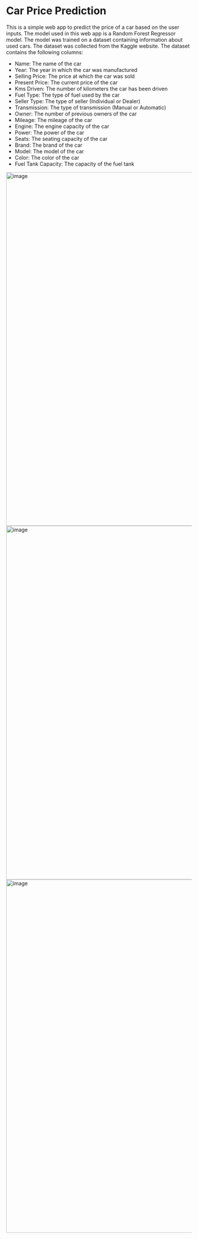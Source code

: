# Car Price Prediction

This is a simple web app to predict the price of a car based on the user inputs. The model used in this web app is a Random Forest Regressor model. The model was trained on a dataset containing information about used cars. The dataset was collected from the Kaggle website. The dataset contains the following columns:

- Name: The name of the car
- Year: The year in which the car was manufactured
- Selling Price: The price at which the car was sold
- Present Price: The current price of the car
- Kms Driven: The number of kilometers the car has been driven
- Fuel Type: The type of fuel used by the car
- Seller Type: The type of seller (Individual or Dealer)
- Transmission: The type of transmission (Manual or Automatic)
- Owner: The number of previous owners of the car
- Mileage: The mileage of the car
- Engine: The engine capacity of the car
- Power: The power of the car
- Seats: The seating capacity of the car
- Brand: The brand of the car
- Model: The model of the car
- Color: The color of the car
- Fuel Tank Capacity: The capacity of the fuel tank

<img width="960" alt="image" src="https://github.com/gokulnpc/Car-Price-Prediction/assets/105941681/2b5db79d-f53f-48d1-a1f0-019e31ab9808">

<img width="960" alt="image" src="https://github.com/gokulnpc/Car-Price-Prediction/assets/105941681/0a0157e1-dd74-42b7-ad60-0226f3a0b5af">

<img width="959" alt="image" src="https://github.com/gokulnpc/Car-Price-Prediction/assets/105941681/3b71620c-baa0-4db3-8e9c-8c8cc2a207ed">